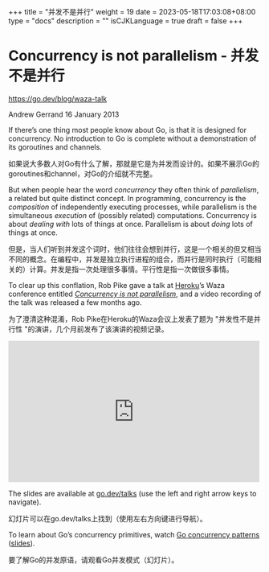 +++
title = "并发不是并行"
weight = 19
date = 2023-05-18T17:03:08+08:00
type = "docs"
description = ""
isCJKLanguage = true
draft = false
+++

# Concurrency is not parallelism - 并发不是并行

https://go.dev/blog/waza-talk

Andrew Gerrand
16 January 2013

If there’s one thing most people know about Go, is that it is designed for concurrency. No introduction to Go is complete without a demonstration of its goroutines and channels.

如果说大多数人对Go有什么了解，那就是它是为并发而设计的。如果不展示Go的goroutines和channel，对Go的介绍就不完整。

But when people hear the word *concurrency* they often think of *parallelism*, a related but quite distinct concept. In programming, concurrency is the *composition* of independently executing processes, while parallelism is the simultaneous *execution* of (possibly related) computations. Concurrency is about *dealing with* lots of things at once. Parallelism is about *doing* lots of things at once.

但是，当人们听到并发这个词时，他们往往会想到并行，这是一个相关的但又相当不同的概念。在编程中，并发是独立执行进程的组合，而并行是同时执行（可能相关的）计算。并发是指一次处理很多事情。平行性是指一次做很多事情。

To clear up this conflation, Rob Pike gave a talk at [Heroku](http://heroku.com/)’s Waza conference entitled [*Concurrency is not parallelism*](https://blog.heroku.com/concurrency_is_not_parallelism), and a video recording of the talk was released a few months ago.

为了澄清这种混淆，Rob Pike在Heroku的Waza会议上发表了题为 "并发性不是并行性 "的演讲，几个月前发布了该演讲的视频记录。

<iframe src="https://www.youtube.com/embed/oV9rvDllKEg" width="500" height="281" frameborder="0" allowfullscreen="" mozallowfullscreen="" webkitallowfullscreen="" style="box-sizing: border-box;"></iframe>

The slides are available at [go.dev/talks](https://go.dev/talks/2012/waza.slide) (use the left and right arrow keys to navigate).

幻灯片可以在go.dev/talks上找到（使用左右方向键进行导航）。

To learn about Go’s concurrency primitives, watch [Go concurrency patterns](http://www.youtube.com/watch?v=f6kdp27TYZs) ([slides](https://go.dev/talks/2012/concurrency.slide)).

要了解Go的并发原语，请观看Go并发模式（幻灯片）。
